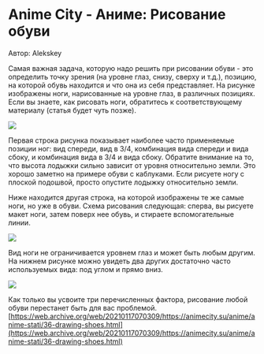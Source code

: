 # Anime City - Аниме: Рисование обуви
Автор: Alekskey

Самая важная задача, которую надо решить при рисовании обуви - это определить точку зрения (на уровне глаз, снизу, сверху и т.д.), позицию, на которой обувь находится и что она из себя представляет. На рисунке изображены ноги, нарисованные на уровне глаз, в различных позициях. Если вы знаете, как рисовать ноги, обратитесь к соответствующему материалу (статья будет чуть позже).

![](https://web.archive.org/web/20210117070309im_/https://animecity.su/images/news/Articles/anime_drawing_lessons_142.jpg)

Первая строка рисунка показывает наиболее часто применяемые позиции ног: вид спереди, вид в 3/4, комбинация вида спереди и вида сбоку, и комбинация вида в 3/4 и вида сбоку. Обратите внимание на то, что высота лодыжки сильно зависит от уровня относительно земли. Это хорошо заметно на примере обуви с каблуками. Если рисуете ногу с плоской подошвой, просто опустите лодыжку относительно земли.

Ниже находится другая строка, на которой изображены те же самые ноги, но уже в обуви. Схема рисования следующая: сперва, вы рисуете макет ноги, затем поверх нее обувь, и стираете вспомогательные линии.

![](https://web.archive.org/web/20210117070309im_/https://animecity.su/images/news/Articles/anime_drawing_lessons_143.jpg)

Вид ноги не ограничивается уровнем глаз и может быть любым другим. На нижнем рисунке можно увидеть два других достаточно часто используемых вида: под углом и прямо вниз.

![](https://web.archive.org/web/20210117070309im_/https://animecity.su/images/news/Articles/anime_drawing_lessons_144.jpg)

Как только вы усвоите три перечисленных фактора, рисование любой обуви перестанет быть для вас проблемой. 
 [https://web.archive.org/web/20210117070309/https://animecity.su/anime/anime-stati/36-drawing-shoes.html](https://web.archive.org/web/20210117070309/https://animecity.su/anime/anime-stati/36-drawing-shoes.html)
